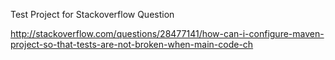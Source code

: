 Test Project for Stackoverflow Question

http://stackoverflow.com/questions/28477141/how-can-i-configure-maven-project-so-that-tests-are-not-broken-when-main-code-ch

